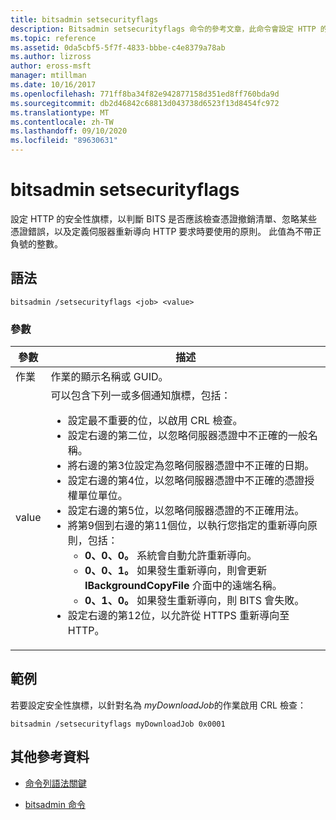 ```yaml
---
title: bitsadmin setsecurityflags
description: Bitsadmin setsecurityflags 命令的參考文章，此命令會設定 HTTP 的安全性旗標，以判斷 BITS 是否應該檢查憑證撤銷清單、忽略某些憑證錯誤，以及定義伺服器重新導向 HTTP 要求時要使用的原則。
ms.topic: reference
ms.assetid: 0da5cbf5-5f7f-4833-bbbe-c4e8379a78ab
ms.author: lizross
author: eross-msft
manager: mtillman
ms.date: 10/16/2017
ms.openlocfilehash: 771ff8ba34f82e942877158d351ed8ff760bda9d
ms.sourcegitcommit: db2d46842c68813d043738d6523f13d8454fc972
ms.translationtype: MT
ms.contentlocale: zh-TW
ms.lasthandoff: 09/10/2020
ms.locfileid: "89630631"
---
```

# <a name="bitsadmin-setsecurityflags"></a>bitsadmin setsecurityflags

設定 HTTP 的安全性旗標，以判斷 BITS 是否應該檢查憑證撤銷清單、忽略某些憑證錯誤，以及定義伺服器重新導向 HTTP 要求時要使用的原則。 此值為不帶正負號的整數。

## <a name="syntax"></a>語法

```
bitsadmin /setsecurityflags <job> <value>
```

### <a name="parameters"></a>參數

| 參數 | 描述 |
| -------------- | -------------- |
| 作業 | 作業的顯示名稱或 GUID。 |
| value | 可以包含下列一或多個通知旗標，包括：<ul><li>設定最不重要的位，以啟用 CRL 檢查。</li><li>設定右邊的第二位，以忽略伺服器憑證中不正確的一般名稱。</li><li>將右邊的第3位設定為忽略伺服器憑證中不正確的日期。</li><li>設定右邊的第4位，以忽略伺服器憑證中不正確的憑證授權單位單位。</li><li>設定右邊的第5位，以忽略伺服器憑證的不正確用法。</li><li>將第9個到右邊的第11個位，以執行您指定的重新導向原則，包括：<ul><li>**0、0、0。** 系統會自動允許重新導向。</li><li>**0、0、1。** 如果發生重新導向，則會更新 **IBackgroundCopyFile** 介面中的遠端名稱。</li><li>**0、1、0。** 如果發生重新導向，則 BITS 會失敗。</li></ul></li><li>設定右邊的第12位，以允許從 HTTPS 重新導向至 HTTP。</li></ul> |

## <a name="examples"></a>範例

若要設定安全性旗標，以針對名為 *myDownloadJob*的作業啟用 CRL 檢查：

```
bitsadmin /setsecurityflags myDownloadJob 0x0001
```

## <a name="additional-references"></a>其他參考資料

- [命令列語法關鍵](command-line-syntax-key.md)

- [bitsadmin 命令](bitsadmin.md)
